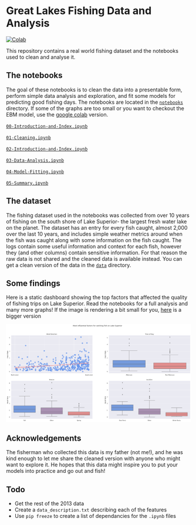 # Great Lakes Fishing Data and Analysis

[![Colab](https://colab.research.google.com/assets/colab-badge.svg)](https://drive.google.com/drive/folders/1G9bTWalcd1IADgLsdGyDG5u_tdz0LGqU?usp=share_link)

This repository contains a real world fishing dataset and the notebooks used to clean and analyse it.

## The notebooks

The goal of these notebooks is to clean the data into a presentable form, perform simple data analysis and exploration, and fit some models for predicting good fishing days. The notebooks are located in the [`notebooks`](notebooks/) directory. If some of the graphs are too small or you want to checkout the EBM model, use the [google colab](https://drive.google.com/drive/folders/1G9bTWalcd1IADgLsdGyDG5u_tdz0LGqU?usp=share_link) version.

[`00-Introduction-and-Index.ipynb`](notebooks/00-Introduction-and-Index.ipynb)

[`01-Cleaning.ipynb`](notebooks/01-Cleaning.ipynb)

[`02-Introduction-and-Index.ipynb`](notebooks/02-Fetching-Historical-Weather.ipynb)

[`03-Data-Analysis.ipynb`](notebooks/03-Data-Analysis.ipynb)

[`04-Model-Fitting.ipynb`](notebooks/04-Model-Fitting.ipynb)

[`05-Summary.ipynb`](notebooks/05-Summary.ipynb)

## The dataset

The fishing dataset used in the notebooks was collected from over 10 years of fishing on the south shore of Lake Superior- the largest fresh water lake on the planet. The dataset has an entry for every fish caught, almost 2,000 over the last 10 years, and includes simple weather metrics around when the fish was caught along with some information on the fish caught. The logs contain some useful information and context for each fish, however they (and other columns) contain sensitive information. For that reason the raw data is not shared and the cleaned data is available instead. You can get a clean version of the data in the [`data`](data/) directory.

## Some findings

Here is a static dashboard showing the top factors that affected the quality of fishing trips on Lake Superior. Read the notebooks for a full analysis and many more graphs! If the image is rendering a bit small for you, [here](https://github.com/natelac/Great-Lakes-Fishing-Data-and-Analysis/blob/main/Overview_light.png) is a bigger version

[![](https://github.com/natelac/Great-Lakes-Fishing-Data-and-Analysis/blob/main/Overview_light.png)]()

## Acknowledgements

The fisherman who collected this data is my father (not me!), and he was kind enough to let me share the cleaned version with anyone who might want to explore it. He hopes that this data might inspire you to put your models into practice and go out and fish!

## Todo
- Get the rest of the 2013 data
- Create a `data_description.txt` describing each of the features
- Use `pip freeze` to create a list of dependancies for the `.ipynb` files
